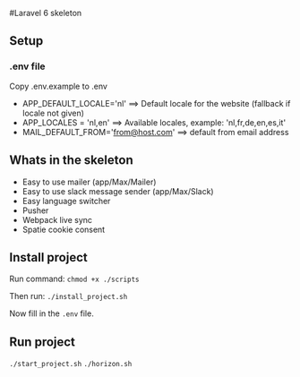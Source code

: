 #Laravel 6 skeleton


## Setup

### .env file

Copy .env.example to .env

- APP_DEFAULT_LOCALE='nl' ==> Default locale for the website (fallback if locale not given)
- APP_LOCALES = 'nl,en' ==> Available locales, example: 'nl,fr,de,en,es,it'
- MAIL_DEFAULT_FROM='from@host.com' ==> default from email address

## Whats in the skeleton
* Easy to use mailer (app/Max/Mailer)
* Easy to use slack message sender (app/Max/Slack)
* Easy language switcher
* Pusher
* Webpack live sync
* Spatie cookie consent


## Install project

Run command:
`chmod +x ./scripts`

Then run:
`./install_project.sh`

Now fill in the `.env` file.

## Run project

`./start_project.sh`
`./horizon.sh`



